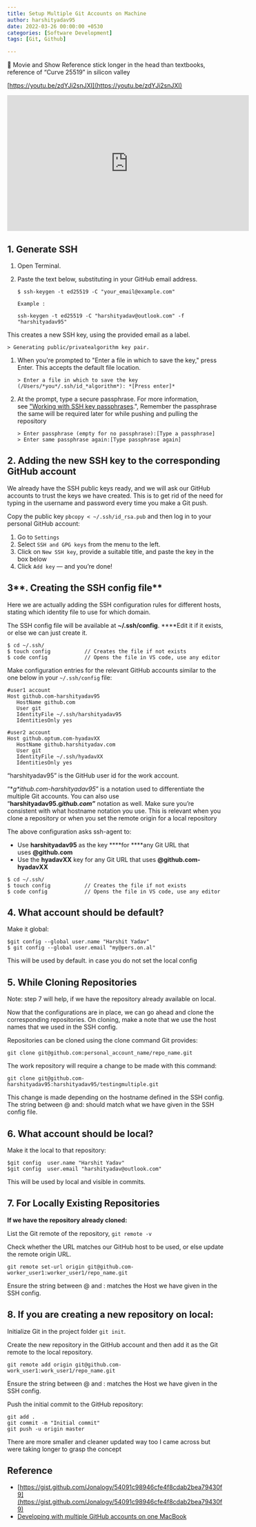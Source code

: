 ```yaml
---
title: Setup Multiple Git Accounts on Machine
author: harshityadav95
date: 2022-03-26 00:00:00 +0530
categories: [Software Development]
tags: [Git, Github]

---
```


😬 Movie and Show Reference stick longer in the head than textbooks, reference of “Curve 25519” in silicon valley

[https://youtu.be/zdYJi2snJXI](https://youtu.be/zdYJi2snJXI)

<iframe width="560" height="315" src="https://www.youtube.com/embed/zdYJi2snJXI" title="YouTube video player" frameborder="0" allow="accelerometer; autoplay; clipboard-write; encrypted-media; gyroscope; picture-in-picture" allowfullscreen></iframe>

## 1. Generate SSH

1. Open Terminal.

2. Paste the text below, substituting in your GitHub email address.

   ```
   $ ssh-keygen -t ed25519 -C "your_email@example.com"
   
   Example :
   
   ssh-keygen -t ed25519 -C "harshityadav@outlook.com" -f "harshityadav95"
   ```

This creates a new SSH key, using the provided email as a label.

```
> Generating public/privatealgorithm key pair.
```

1. When you're prompted to "Enter a file in which to save the key," press Enter. This accepts the default file location.

   `> Enter a file in which to save the key (/Users/*you*/.ssh/id_*algorithm*): *[Press enter]*`

2. At the prompt, type a secure passphrase. For more information, see ["Working with SSH key passphrases](https://docs.github.com/en/articles/working-with-ssh-key-passphrases).", Remember the passphrase the same will be required later for  while pushing and pulling the repository

   ```
   > Enter passphrase (empty for no passphrase):[Type a passphrase]
   > Enter same passphrase again:[Type passphrase again]
   ```

## **2. Adding the new SSH key to the corresponding GitHub account**

We already have the SSH public keys ready, and we will ask our GitHub accounts to trust the keys we have created. This is to get rid of the need for typing in the username and password every time you make a Git push.

Copy the public key `pbcopy < ~/.ssh/id_rsa.pub` and then log in to your personal GitHub account:

1. Go to `Settings`
2. Select `SSH and GPG keys` from the menu to the left.
3. Click on `New SSH key`, provide a suitable title, and paste the key in the box below
4. Click `Add key` — and you’re done!

## 3**. Creating the SSH config file**

Here we are actually adding the SSH configuration rules for different hosts, stating which identity file to use for which domain.

The SSH config file will be available at **~/.ssh/config**. ****Edit it if it exists, or else we can just create it.

```
$ cd ~/.ssh/
$ touch config           // Creates the file if not exists
$ code config            // Opens the file in VS code, use any editor
```

Make configuration entries for the relevant GitHub accounts similar to the one below in your `~/.ssh/config` file:

```
#user1 account
Host github.com-harshityadav95
   HostName github.com
   User git
   IdentityFile ~/.ssh/harshityadav95
   IdentitiesOnly yes

#user2 account
Host github.optum.com-hyadavXX
   HostName github.harshityadav.com
   User git
   IdentityFile ~/.ssh/hyadavXX
   IdentitiesOnly yes
```

“harshityadav95” is the GitHub user id for the work account.

“**g*ithub.com-*harshityadav95**” is a notation used to differentiate the multiple Git accounts. You can also use “**harshityadav95.g*ithub.com”*** notation as well. Make sure you’re consistent with what hostname notation you use. This is relevant when you clone a repository or when you set the remote origin for a local repository

The above configuration asks ssh-agent to:

- Use **harshityadav95** as the key ****for ****any Git URL that uses **@github.com**
- Use the **hyadavXX** key for any Git URL that uses **@github.com-hyadavXX**

```
$ cd ~/.ssh/
$ touch config           // Creates the file if not exists
$ code config            // Opens the file in VS code, use any editor
```

## 4. **What account should be default?**

Make it global:

```
$git config --global user.name "Harshit Yadav"
$ git config --global user.email "my@pers.on.al"
```

This will be used by default. in case you do not set the local config

## 5. **While Cloning Repositories**

Note: step 7 will help, if we have the repository already available on local.

Now that the configurations are in place, we can go ahead and clone the corresponding repositories. On cloning, make a note that we use the host names that we used in the SSH config.

Repositories can be cloned using the clone command Git provides:

```
git clone git@github.com:personal_account_name/repo_name.git
```

The work repository will require a change to be made with this command:

```
git clone git@github.com-harshityadav95:harshityadav95/testingmultiple.git
```

This change is made depending on the hostname defined in the SSH config. The string between @ and: should match what we have given in the SSH config file.

## 6. **What account should be local?**

Make it the local to that repository:

```
$git config  user.name "Harshit Yadav"
$git config  user.email "harshityadav@outlook.com"
```

This will be used by local and visible in commits.

## 7. **For Locally Existing Repositories**

**If we have the repository already cloned:**

List the Git remote of the repository, `git remote -v`

Check whether the URL matches our GitHub host to be used, or else update the remote origin URL.

```
git remote set-url origin git@github.com-worker_user1:worker_user1/repo_name.git
```

Ensure the string between @ and : matches the Host we have given in the SSH config.

## 8. **If you are creating a new repository on local:**

Initialize Git in the project folder `git init`.

Create the new repository in the GitHub account and then add it as the Git remote to the local repository.

```
git remote add origin git@github.com-work_user1:work_user1/repo_name.git
```

Ensure the string between @ and : matches the Host we have given in the SSH config.

Push the initial commit to the GitHub repository:

```
git add .
git commit -m "Initial commit"
git push -u origin master
```

There are more smaller and cleaner updated way too I came across but were taking longer to grasp the concept 

## Reference

- [https://gist.github.com/Jonalogy/54091c98946cfe4f8cdab2bea79430f9](https://gist.github.com/Jonalogy/54091c98946cfe4f8cdab2bea79430f9)
- [Developing with multiple GitHub accounts on one MacBook](https://medium.com/@ibrahimlawal/developing-with-multiple-github-accounts-on-one-macbook-94ff6d4ab9ca)

